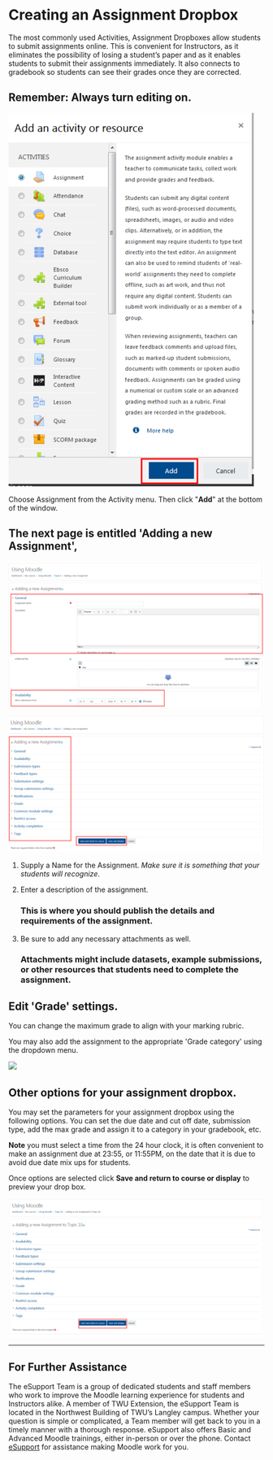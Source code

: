 # Creating an Assignment Dropbox

The most commonly used Activities, Assignment Dropboxes allow students to submit assignments online. This is convenient for Instructors, as it eliminates the possibility of losing a student’s paper and as it enables students to submit their assignments immediately. It also connects to gradebook so students can see their grades once they are corrected.

## Remember: Always turn editing on.

![](/assets/add-assignment-1.png)

Choose Assignment from the Activity menu. Then click "**Add**" at the bottom of the window.

## The next page is entitled 'Adding a new Assignment',

![](/assets/add-assignment-2.png)

![](/assets/add-assignment-3.png)

1. Supply a Name for the Assignment. *Make sure it is something that your students will recognize*.

2. Enter a description of the assignment.
   ### This is where you should publish the details and requirements of the assignment.
3. Be sure to add any necessary attachments as well.
   ### Attachments might include datasets, example submissions, or other resources that students need to complete the assignment.

## Edit 'Grade' settings.

You can change the maximum grade to align with your marking rubric.

You may also add the assignment to the appropriate 'Grade category' using the dropdown menu.

![](/assets/add-assignment-4.png)

## Other options for your assignment dropbox.

You may set the parameters for your assignment dropbox using the following options. You can set the due date and cut off date, submission type, add the max grade and assign it to a category in your gradebook, etc.

**Note** you must select a time from the 24 hour clock, it is often convenient to make an assignment due at 23:55, or 11:55PM, on the date that it is due to avoid due date mix ups for students.

Once options are selected click **Save and return to course or display** to preview your drop box.

![](/assets/add-assignment-5.png)


______________________________________________________________________________________
## For Further Assistance

The eSupport Team is a group of dedicated students and staff members who work to improve the Moodle learning experience for students and Instructors alike. A member of TWU Extension, the eSupport Team is located in the Northwest Building of TWU’s Langley campus. Whether your question is simple or complicated, a Team member will get back to you in a timely manner with a thorough response. eSupport also offers Basic and Advanced Moodle trainings, either in-person or over the phone. Contact [eSupport](https://trinitywestern.teamdynamix.com/TDClient/Requests/ServiceDet?ID=16141) for assistance making Moodle work for you.
